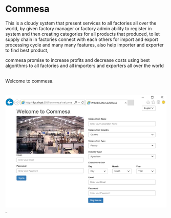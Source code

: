 # Commesa
 This is a cloudy system that present services to all factories all over the world, by given factory manager or factory admin ability to register in system and then creating categories for all products that produced, to let supply chain in factories connect with each others for import and export processing cycle and many many features, also help importer and exporter to find best product,
 
commesa promise to increase profits and decrease costs using best algorithms to all factories and all importers and exporters all over the world                                                                           

Welcome to commesa.                                                                                                                                                                                                                                               
![alt tag](https://raw.githubusercontent.com/ibrahim1hero1/commesa/master/readme/images/Commesa.png).   

